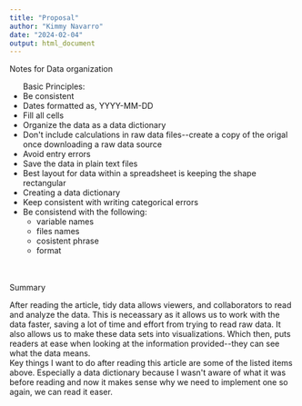 ```yaml
---
title: "Proposal"
author: "Kimmy Navarro"
date: "2024-02-04"
output: html_document
---
```

Notes for Data organization
<ul>Basic Principles:

<li>Be consistent</li>
<li>Dates formatted as, YYYY-MM-DD</li>
<li>Fill all cells</li>
<li>Organize the data as a data dictionary</li>
<li>Don't include calculations in raw data files--create a copy of the origal once downloading a raw data source</li>
<li>Avoid entry errors</li>
<li>Save the data in plain text files</li>
<li>Best layout for data within a spreadsheet is keeping the shape rectangular</li>
<li>Creating a data dictionary</li>
<li>Keep consistent with writing categorical errors</li>
<li>Be consistend with the following:
<ul>
</li>
<li>variable names</li>
<li>files names</li>
<li>cosistent phrase</li>
<li>format</li>
</ul></ul><br>
<br>Summary<br>

After reading the article, tidy data allows viewers, and collaborators to read and analyze the data. This is neceassary as it allows us to work with the data faster, saving a lot of time and effort from trying to read raw data. It also allows us to make these data sets into visualizations. Which then, puts readers at ease when looking at the information provided--they can see what the data means.
<br>Key things I want to do after reading this article are some of the listed items above. Especially a data dictionary because I wasn't aware of what it was before reading and now it makes sense why we need to implement one so again, we can read it easer.</br>
